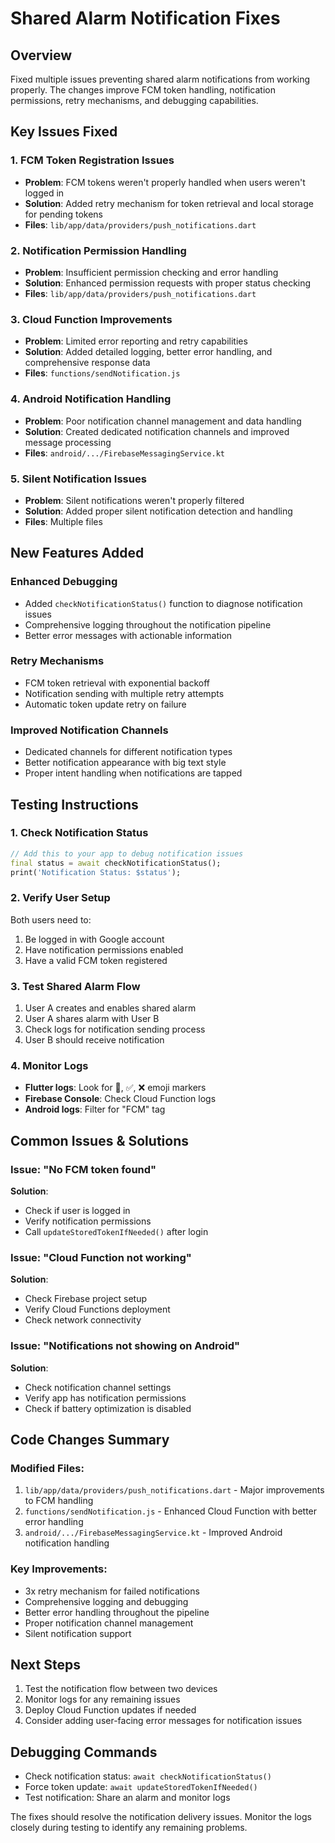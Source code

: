 # Shared Alarm Notification Fixes

## Overview
Fixed multiple issues preventing shared alarm notifications from working properly. The changes improve FCM token handling, notification permissions, retry mechanisms, and debugging capabilities.

## Key Issues Fixed

### 1. FCM Token Registration Issues
- **Problem**: FCM tokens weren't properly handled when users weren't logged in
- **Solution**: Added retry mechanism for token retrieval and local storage for pending tokens
- **Files**: `lib/app/data/providers/push_notifications.dart`

### 2. Notification Permission Handling  
- **Problem**: Insufficient permission checking and error handling
- **Solution**: Enhanced permission requests with proper status checking
- **Files**: `lib/app/data/providers/push_notifications.dart`

### 3. Cloud Function Improvements
- **Problem**: Limited error reporting and retry capabilities  
- **Solution**: Added detailed logging, better error handling, and comprehensive response data
- **Files**: `functions/sendNotification.js`

### 4. Android Notification Handling
- **Problem**: Poor notification channel management and data handling
- **Solution**: Created dedicated notification channels and improved message processing
- **Files**: `android/.../FirebaseMessagingService.kt`

### 5. Silent Notification Issues
- **Problem**: Silent notifications weren't properly filtered
- **Solution**: Added proper silent notification detection and handling
- **Files**: Multiple files

## New Features Added

### Enhanced Debugging
- Added `checkNotificationStatus()` function to diagnose notification issues
- Comprehensive logging throughout the notification pipeline
- Better error messages with actionable information

### Retry Mechanisms
- FCM token retrieval with exponential backoff
- Notification sending with multiple retry attempts
- Automatic token update retry on failure

### Improved Notification Channels
- Dedicated channels for different notification types
- Better notification appearance with big text style
- Proper intent handling when notifications are tapped

## Testing Instructions

### 1. Check Notification Status
```dart
// Add this to your app to debug notification issues
final status = await checkNotificationStatus();
print('Notification Status: $status');
```

### 2. Verify User Setup
Both users need to:
1. Be logged in with Google account
2. Have notification permissions enabled
3. Have a valid FCM token registered

### 3. Test Shared Alarm Flow
1. User A creates and enables shared alarm
2. User A shares alarm with User B
3. Check logs for notification sending process
4. User B should receive notification

### 4. Monitor Logs
- **Flutter logs**: Look for 🔔, ✅, ❌ emoji markers
- **Firebase Console**: Check Cloud Function logs  
- **Android logs**: Filter for "FCM" tag

## Common Issues & Solutions

### Issue: "No FCM token found"
**Solution**: 
- Check if user is logged in
- Verify notification permissions
- Call `updateStoredTokenIfNeeded()` after login

### Issue: "Cloud Function not working"
**Solution**:
- Check Firebase project setup
- Verify Cloud Functions deployment
- Check network connectivity

### Issue: "Notifications not showing on Android"
**Solution**:
- Check notification channel settings
- Verify app has notification permissions
- Check if battery optimization is disabled

## Code Changes Summary

### Modified Files:
1. `lib/app/data/providers/push_notifications.dart` - Major improvements to FCM handling
2. `functions/sendNotification.js` - Enhanced Cloud Function with better error handling  
3. `android/.../FirebaseMessagingService.kt` - Improved Android notification handling

### Key Improvements:
- 3x retry mechanism for failed notifications
- Comprehensive logging and debugging
- Better error handling throughout the pipeline
- Proper notification channel management
- Silent notification support

## Next Steps
1. Test the notification flow between two devices
2. Monitor logs for any remaining issues
3. Deploy Cloud Function updates if needed
4. Consider adding user-facing error messages for notification issues

## Debugging Commands
- Check notification status: `await checkNotificationStatus()`
- Force token update: `await updateStoredTokenIfNeeded()`  
- Test notification: Share an alarm and monitor logs

The fixes should resolve the notification delivery issues. Monitor the logs closely during testing to identify any remaining problems.
